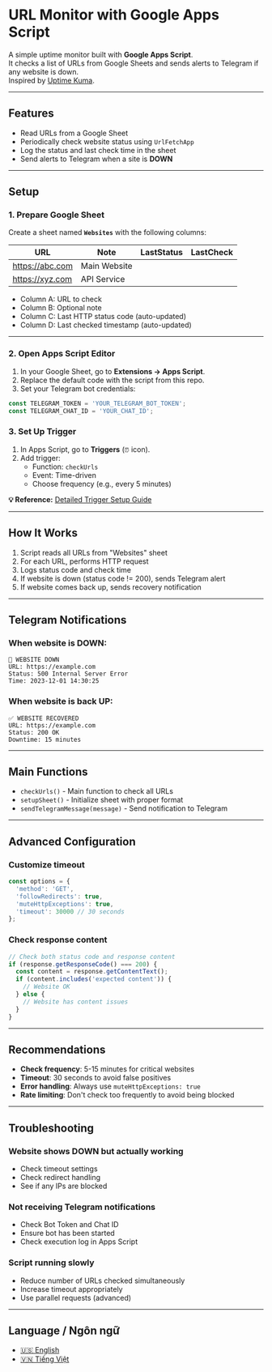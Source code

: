 # URL Monitor with Google Apps Script

A simple uptime monitor built with **Google Apps Script**.  
It checks a list of URLs from Google Sheets and sends alerts to Telegram if any website is down.  
Inspired by [Uptime Kuma](https://github.com/louislam/uptime-kuma).

---

## Features
- Read URLs from a Google Sheet
- Periodically check website status using `UrlFetchApp`
- Log the status and last check time in the sheet
- Send alerts to Telegram when a site is **DOWN**

---

## Setup

### 1. Prepare Google Sheet
Create a sheet named **`Websites`** with the following columns:

| URL              | Note           | LastStatus | LastCheck          |
|------------------|----------------|------------|--------------------|
| https://abc.com  | Main Website   |            |                    |
| https://xyz.com  | API Service    |            |                    |

- Column A: URL to check  
- Column B: Optional note  
- Column C: Last HTTP status code (auto-updated)  
- Column D: Last checked timestamp (auto-updated)  

---

### 2. Open Apps Script Editor
1. In your Google Sheet, go to **Extensions → Apps Script**.  
2. Replace the default code with the script from this repo.  
3. Set your Telegram bot credentials:

```javascript
const TELEGRAM_TOKEN = 'YOUR_TELEGRAM_BOT_TOKEN';
const TELEGRAM_CHAT_ID = 'YOUR_CHAT_ID';
```

### 3. Set Up Trigger
1. In Apps Script, go to **Triggers** (`⏰` icon).
2. Add trigger:
   - Function: `checkUrls`
   - Event: Time-driven
   - Choose frequency (e.g., every 5 minutes)

**💡 Reference:** [Detailed Trigger Setup Guide](../docs/trigger-setup-guide.en.md)

---

## How It Works

1. Script reads all URLs from "Websites" sheet
2. For each URL, performs HTTP request
3. Logs status code and check time
4. If website is down (status code != 200), sends Telegram alert
5. If website comes back up, sends recovery notification

---

## Telegram Notifications

### When website is DOWN:
```
🚨 WEBSITE DOWN
URL: https://example.com
Status: 500 Internal Server Error
Time: 2023-12-01 14:30:25
```

### When website is back UP:
```
✅ WEBSITE RECOVERED
URL: https://example.com
Status: 200 OK
Downtime: 15 minutes
```

---

## Main Functions

- `checkUrls()` - Main function to check all URLs
- `setupSheet()` - Initialize sheet with proper format
- `sendTelegramMessage(message)` - Send notification to Telegram

---

## Advanced Configuration

### Customize timeout
```javascript
const options = {
  'method': 'GET',
  'followRedirects': true,
  'muteHttpExceptions': true,
  'timeout': 30000 // 30 seconds
};
```

### Check response content
```javascript
// Check both status code and response content
if (response.getResponseCode() === 200) {
  const content = response.getContentText();
  if (content.includes('expected content')) {
    // Website OK
  } else {
    // Website has content issues
  }
}
```

---

## Recommendations

- **Check frequency**: 5-15 minutes for critical websites
- **Timeout**: 30 seconds to avoid false positives
- **Error handling**: Always use `muteHttpExceptions: true`
- **Rate limiting**: Don't check too frequently to avoid being blocked

---

## Troubleshooting

### Website shows DOWN but actually working
- Check timeout settings
- Check redirect handling
- See if any IPs are blocked

### Not receiving Telegram notifications
- Check Bot Token and Chat ID
- Ensure bot has been started
- Check execution log in Apps Script

### Script running slowly
- Reduce number of URLs checked simultaneously
- Increase timeout appropriately
- Use parallel requests (advanced)

---

## Language / Ngôn ngữ

- [🇺🇸 English](./README.md)
- [🇻🇳 Tiếng Việt](./README.vi.md)
